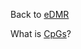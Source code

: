 Back to [eDMR](http://code.google.com/p/edmr)

What is [CpGs](http://en.wikipedia.org/wiki/CpG_site)?